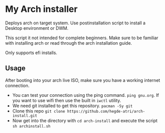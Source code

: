 # My Arch installer

Deploys arch on target system. Use postinstallation script to install a Desktop environment or DWM.

This script it not intended for complete beginners. Make sure to be familiar with installing arch or read through the arch installation guide.

Only supports efi installs.

## Usage

After booting into your arch live ISO, make sure you have a working internet connection.

- You can test your connection using the ping command. `ping gnu.org`. If you want to use wifi then use the built in `iwctl` utility.
- We need git installed to get this repository. `pacman -Sy git`
- Clone this repo `git clone https://github.com/hegde-atri/arch-install.git`
- Now get into the directory with `cd arch-install` and execute the script `sh archinstall.sh`
